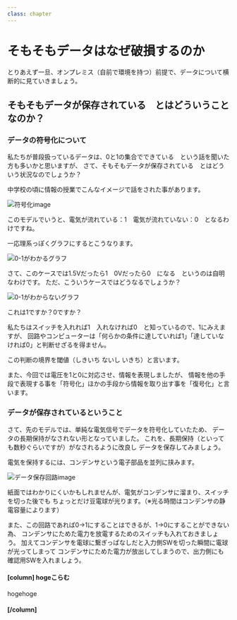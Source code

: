```yaml
---
class: chapter
---
```


# そもそもデータはなぜ破損するのか

とりあえず一旦、オンプレミス（自前で環境を持つ）前提で、データについて横断的に見ていきましょう。

## そもそもデータが保存されている　とはどういうことなのか？

### データの符号化について

私たちが普段扱っているデータは、0と1の集合でできている　という話を聞いた方も多いかと思いますが、
さて、そもそもデータが保存されている　とはどういう状況なのでしょうか？

中学校の頃に情報の授業でこんなイメージで話をされた事があります。

![符号化image](howtoDataBroke/fugo1.png?scale=0.5)

このモデルでいうと、電気が流れている：1　電気が流れていない：0　となるわけですね。

一応理系っぽくグラフにするとこうなります。

![0-1がわかるグラフ](howtoDataBroke/fugo2.png?scale=0.5)

さて、このケースでは1.5Vだったら1　0Vだったら0　になる　というのは自明なわけです。
ただ、こういうケースではどうなるでしょうか？

![0-1がわからないグラフ](howtoDataBroke/fugo3.png?scale=0.5)

これは1ですか？0ですか？

私たちはスイッチを入れれば1　入れなければ0　と知っているので、1にみえますが、
回路やコンピューターは「何らかの条件に達していれば1」「達していなければ0」と判断せざるを得ません。

この判断の境界を閾値（しきいち ないし いきち）と言います。

また、今回では電圧を1と0に対応させ、情報を表現しましたが、
情報を他の手段で表現する事を「符号化」ほかの手段から情報を取り出す事を「復号化」と言います。

### データが保存されているということ

さて、先のモデルでは、単純な電気信号でデータを符号化していたため、
データの長期保持がなされない形となっていました。
これを、長期保持（といっても数秒ぐらいですが）がなされるように改良し
データを保存してみましょう。

電気を保持するには、コンデンサという電子部品を並列に挟みます。

![データ保存回路image](howtoDataBroke/datahozon1.png?scale=0.5)

紙面ではわかりにくいかもしれませんが、電気がコンデンサに溜まり、スイッチを切った後でも
ちょっとだけ豆電球が光ります。（※光る時間はコンデンサの静電容量によります）

また、この回路であれば0→1にすることはできるが、1→0にすることができない為、
コンデンサにためた電力を放電するためのスイッチも入れておきましょう。
加えてコンデンサを電球に繋ぎっぱなしだと入力側SWを切った瞬間に電球が光ってしまって
コンデンサにためた電力が放出してしまうので、出力側にも確認用SWを入れましょう。



#### [column] hogeこらむ

hogehoge

#### [/column]